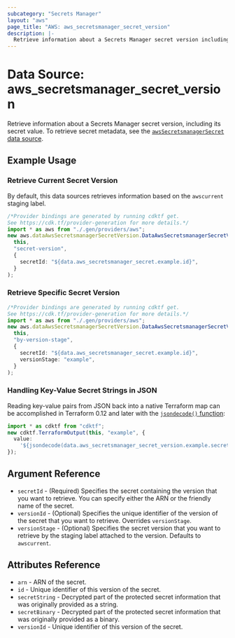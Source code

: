 ```yaml
---
subcategory: "Secrets Manager"
layout: "aws"
page_title: "AWS: aws_secretsmanager_secret_version"
description: |-
  Retrieve information about a Secrets Manager secret version including its secret value
---
```


# Data Source: aws\_secretsmanager\_secret\_version

Retrieve information about a Secrets Manager secret version, including its secret value. To retrieve secret metadata, see the [`awsSecretsmanagerSecret` data source](/docs/providers/aws/d/secretsmanager_secret.html).

## Example Usage

### Retrieve Current Secret Version

By default, this data sources retrieves information based on the `awscurrent` staging label.

```typescript
/*Provider bindings are generated by running cdktf get.
See https://cdk.tf/provider-generation for more details.*/
import * as aws from "./.gen/providers/aws";
new aws.dataAwsSecretsmanagerSecretVersion.DataAwsSecretsmanagerSecretVersion(
  this,
  "secret-version",
  {
    secretId: "${data.aws_secretsmanager_secret.example.id}",
  }
);

```

### Retrieve Specific Secret Version

```typescript
/*Provider bindings are generated by running cdktf get.
See https://cdk.tf/provider-generation for more details.*/
import * as aws from "./.gen/providers/aws";
new aws.dataAwsSecretsmanagerSecretVersion.DataAwsSecretsmanagerSecretVersion(
  this,
  "by-version-stage",
  {
    secretId: "${data.aws_secretsmanager_secret.example.id}",
    versionStage: "example",
  }
);

```

### Handling Key-Value Secret Strings in JSON

Reading key-value pairs from JSON back into a native Terraform map can be accomplished in Terraform 0.12 and later with the [`jsondecode()` function](https://www.terraform.io/docs/configuration/functions/jsondecode.html):

```typescript
import * as cdktf from "cdktf";
new cdktf.TerraformOutput(this, "example", {
  value:
    '${jsondecode(data.aws_secretsmanager_secret_version.example.secret_string)["key1"]}',
});

```

## Argument Reference

* `secretId` - (Required) Specifies the secret containing the version that you want to retrieve. You can specify either the ARN or the friendly name of the secret.
* `versionId` - (Optional) Specifies the unique identifier of the version of the secret that you want to retrieve. Overrides `versionStage`.
* `versionStage` - (Optional) Specifies the secret version that you want to retrieve by the staging label attached to the version. Defaults to `awscurrent`.

## Attributes Reference

* `arn` - ARN of the secret.
* `id` - Unique identifier of this version of the secret.
* `secretString` - Decrypted part of the protected secret information that was originally provided as a string.
* `secretBinary` - Decrypted part of the protected secret information that was originally provided as a binary.
* `versionId` - Unique identifier of this version of the secret.
